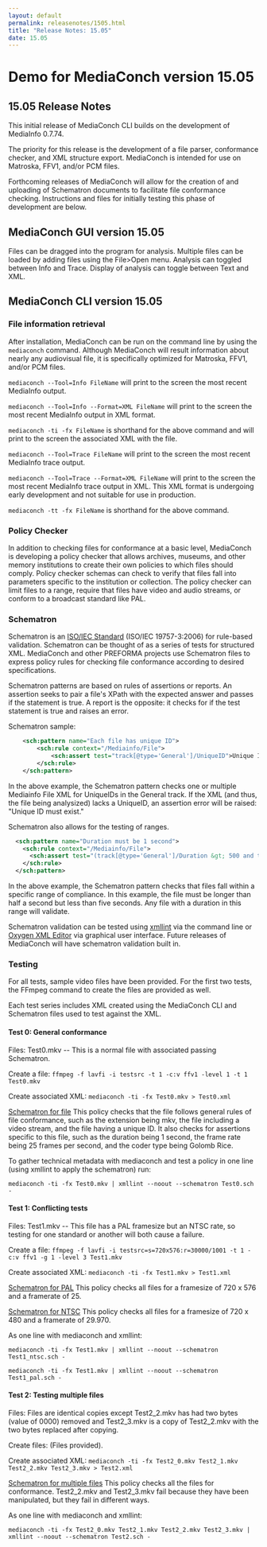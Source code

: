 ```yaml
---
layout: default
permalink: releasenotes/1505.html
title: "Release Notes: 15.05"
date: 15.05
---
```

# Demo for MediaConch version 15.05

## 15.05 Release Notes

This initial release of MediaConch CLI builds on the development of MediaInfo 0.7.74.

The priority for this release is the development of a file parser, conformance checker, and XML structure export. MediaConch is intended for use on Matroska, FFV1, and/or PCM files.

Forthcoming releases of MediaConch will allow for the creation of and uploading of Schematron documents to facilitate file conformance checking. Instructions and files for initially testing this phase of development are below.


## MediaConch GUI version 15.05

Files can be dragged into the program for analysis. Multiple files can be loaded by adding files using the File>Open menu. Analysis can toggled between Info and Trace. Display of analysis can toggle between Text and XML.


## MediaConch CLI version 15.05

### File information retrieval

After installation, MediaConch can be run on the command line by using the `mediaconch` command. Although MediaConch will result information about nearly any audiovisual file, it is specifically optimized for Matroska, FFV1, and/or PCM files.

`mediaconch --Tool=Info FileName` will print to the screen the most recent MediaInfo output.

`mediaconch --Tool=Info --Format=XML FileName` will print to the screen the most recent MediaInfo output in XML format.

`mediaconch -ti -fx FileName` is shorthand for the above command and will print to the screen the associated XML with the file.

`mediaconch --Tool=Trace FileName` will print to the screen the most recent MediaInfo trace output.

`mediaconch --Tool=Trace --Format=XML FileName` will print to the screen the most recent MediaInfo trace output in XML. This XML format is undergoing early development and not suitable for use in production.

`mediaconch -tt -fx FileName` is shorthand for the above command.

### Policy Checker

In addition to checking files for conformance at a basic level, MediaConch is developing a policy checker that allows archives, museums, and other memory institutions to create their own policies to which files should comply. Policy checker schemas can check to verify that files fall into parameters specific to the institution or collection. The policy checker can limit files to a range, require that files have video and audio streams, or conform to a broadcast standard like PAL.


### Schematron

Schematron is an [ISO/IEC Standard](http://standards.iso.org/ittf/PubliclyAvailableStandards/index.html) (ISO/IEC 19757-3:2006) for rule-based validation. Schematron can be thought of as a series of tests for structured XML. MediaConch and other PREFORMA projects use Schematron files to express policy rules for checking file conformance according to desired specifications.

Schematron patterns are based on rules of assertions or reports. An assertion seeks to pair a file's XPath with the expected answer and passes if the statement is true. A report is the opposite: it checks for if the test statement is true and raises an error.

Schematron sample:
```xml
    <sch:pattern name="Each file has unique ID">
        <sch:rule context="/Mediainfo/File">
            <sch:assert test="track[@type='General']/UniqueID">Unique ID must exist.</sch:assert>
        </sch:rule>
    </sch:pattern>
```

In the above example, the Schematron pattern checks one or multiple Mediainfo File XML for UniqueIDs in the General track. If the XML (and thus, the file being analysized) lacks a UniqueID, an assertion error will be raised: "Unique ID must exist."

Schematron also allows for the testing of ranges. 

```xml
  <sch:pattern name="Duration must be 1 second">
    <sch:rule context="/Mediainfo/File">
      <sch:assert test="(track[@type='General']/Duration &gt; 500 and track[@type='General']/Duration &lt; 5000)">Duration must be more than 500ms and less than 5 seconds.</sch:assert>
    </sch:rule>
  </sch:pattern>
```

In the above example, the Schematron pattern checks that files fall within a specific range of compliance. In this example, the file must be longer than half a second but less than five seconds. Any file with a duration in this range will validate.

Schematron validation can be tested using [xmllint](http://xmlsoft.org/xmllint.html) via the command line or [Oxygen XML Editor](http://www.oxygenxml.com/) via graphical user interface. Future releases of MediaConch will have schematron validation built in.

### Testing

For all tests, sample video files have been provided. For the first two tests, the FFmpeg command to create the files are provided as well.

Each test series includes XML created using the MediaConch CLI and Schematron files used to test against the XML. 

#### Test 0: General conformance

Files: 
Test0.mkv -- This is a normal file with associated passing Schematron.

Create a file:
`ffmpeg -f lavfi -i testsrc -t 1 -c:v ffv1 -level 1 -t 1 Test0.mkv`

Create associated XML:
`mediaconch -ti -fx Test0.mkv > Test0.xml`

[Schematron for file](Files/Test0.sch)
This policy checks that the file follows general rules of file conformance, such as the extension being mkv, the file including a video stream, and the file having a unique ID. It also checks for assertions specific to this file, such as the duration being 1 second, the frame rate being 25 frames per second, and the coder type being Golomb Rice.

To gather technical metadata with mediaconch and test a policy in one line (using xmllint to apply the schematron) run:

`mediaconch -ti -fx Test0.mkv | xmllint --noout --schematron Test0.sch -`

#### Test 1: Conflicting tests

Files:
Test1.mkv -- This file has a PAL framesize but an NTSC rate, so testing for one standard or another will both cause a failure.

Create a file:
`ffmpeg -f lavfi -i testsrc=s=720x576:r=30000/1001 -t 1 -c:v ffv1 -g 1 -level 3 Test1.mkv`

Create associated XML:
`mediaconch -ti -fx Test1.mkv > Test1.xml`

[Schematron for PAL](Files/Test1_pal.sch)
This policy checks all files for a framesize of 720 x 576 and a framerate of 25.

[Schematron for NTSC](Files/Test1_ntsc.sch)
This policy checks all files for a framesize of 720 x 480 and a framerate of 29.970.

As one line with mediaconch and xmllint:

`mediaconch -ti -fx Test1.mkv | xmllint --noout --schematron Test1_ntsc.sch -`

`mediaconch -ti -fx Test1.mkv | xmllint --noout --schematron Test1_pal.sch -`

#### Test 2: Testing multiple files

Files:
Files are identical copies except Test2_2.mkv has had two bytes (value of 0000) removed and Test2_3.mkv is a copy of Test2_2.mkv with the two bytes replaced after copying.

Create files:
(Files provided).

Create associated XML:
`mediaconch -ti -fx Test2_0.mkv Test2_1.mkv Test2_2.mkv Test2_3.mkv > Test2.xml`

[Schematron for multiple files](Files/Test2.sch)
This policy checks all the files for conformance. Test2_2.mkv and Test2_3.mkv fail because they have been manipulated, but they fail in different ways.

As one line with mediaconch and xmllint:

`mediaconch -ti -fx Test2_0.mkv Test2_1.mkv Test2_2.mkv Test2_3.mkv | xmllint --noout --schematron Test2.sch -`